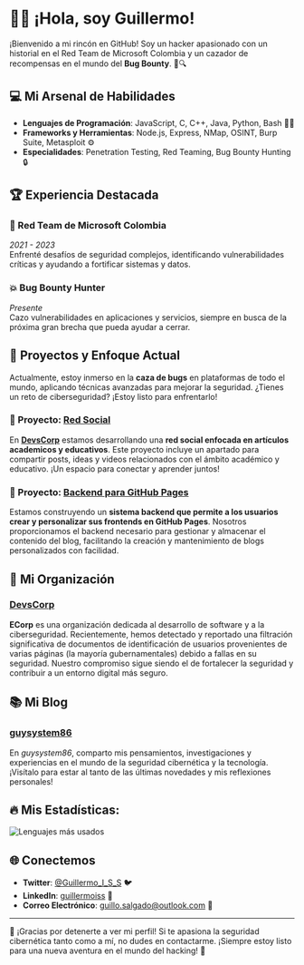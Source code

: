 # 🕵️‍♂️ ¡Hola, soy Guillermo!

¡Bienvenido a mi rincón en GitHub! Soy un hacker apasionado con un historial en el Red Team de Microsoft Colombia y un cazador de recompensas en el mundo del **Bug Bounty**. 🚀🔍

## 💻 Mi Arsenal de Habilidades

- **Lenguajes de Programación**: JavaScript, C, C++, Java, Python, Bash 🧑‍💻
- **Frameworks y Herramientas**: Node.js, Express, NMap, OSINT, Burp Suite, Metasploit ⚙️
- **Especialidades**: Penetration Testing, Red Teaming, Bug Bounty Hunting 🔒

## 🏆 Experiencia Destacada

### **🔐 Red Team de Microsoft Colombia**  
*2021 - 2023*  
Enfrenté desafíos de seguridad complejos, identificando vulnerabilidades críticas y ayudando a fortificar sistemas y datos.

### **💥 Bug Bounty Hunter**  
*Presente*  
Cazo vulnerabilidades en aplicaciones y servicios, siempre en busca de la próxima gran brecha que pueda ayudar a cerrar.

## 🚀 Proyectos y Enfoque Actual

Actualmente, estoy inmerso en la **caza de bugs** en plataformas de todo el mundo, aplicando técnicas avanzadas para mejorar la seguridad. ¿Tienes un reto de ciberseguridad? ¡Estoy listo para enfrentarlo!

### **🔧 Proyecto: [Red Social](https://ecorp.infinityfreeapp.com)**
En [**DevsCorp**](https://github.com/Guillo659#-mi-organizaci%C3%B3n) estamos desarrollando una **red social enfocada en artículos academicos y educativos**. Este proyecto incluye un apartado para compartir posts, ideas y videos relacionados con el ámbito académico y educativo. ¡Un espacio para conectar y aprender juntos!

### **🔧 Proyecto: [Backend para GitHub Pages](https://github.com/Sena-11#nuestro-proyecto-principal)**
Estamos construyendo un **sistema backend que permite a los usuarios crear y personalizar sus frontends en GitHub Pages**. Nosotros proporcionamos el backend necesario para gestionar y almacenar el contenido del blog, facilitando la creación y mantenimiento de blogs personalizados con facilidad.


## 🏢 Mi Organización

### **[DevsCorp](https://github.com/DevsCorp-team)**
**ECorp** es una organización dedicada al desarrollo de software y a la ciberseguridad. Recientemente, hemos detectado y reportado una filtración significativa de documentos de identificación de usuarios provenientes de varias páginas (la mayoría gubernamentales) debido a fallas en su seguridad. Nuestro compromiso sigue siendo el de fortalecer la seguridad y contribuir a un entorno digital más seguro.

## 📚 Mi Blog

### **[guysystem86](https://guysystem86.blogspot.com)**
En *guysystem86*, comparto mis pensamientos, investigaciones y experiencias en el mundo de la seguridad cibernética y la tecnología. ¡Visítalo para estar al tanto de las últimas novedades y mis reflexiones personales!

## 🔥 Mis Estadísticas:

![Lenguajes más usados](https://github-readme-stats.vercel.app/api/top-langs/?username=Guillo659&layout=compact&theme=dark&custom_title=Lenguajes+Más+Usados)

## 🌐 Conectemos

- **Twitter**: [@Guillermo_I_S_S](https://twitter.com/Guillermo_I_S_S) 🐦
- **LinkedIn**: [guillermoiss](https://www.linkedin.com/in/guillermoiss/) 🔗
- **Correo Electrónico**: [guillo.salgado@outlook.com](mailto:guillo.salgado@outlook.com) 📧

<!--
## 📊 Estadísticas de GitHub

![Estadísticas de GitHub](https://github-readme-stats.vercel.app/api?username=Guillo659&show_icons=true&hide_title=true&count_private=true&hide=prs&theme=dark)
-->
---

🎉 ¡Gracias por detenerte a ver mi perfil! Si te apasiona la seguridad cibernética tanto como a mí, no dudes en contactarme. ¡Siempre estoy listo para una nueva aventura en el mundo del hacking! 🤖
